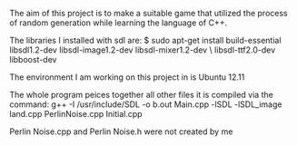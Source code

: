The aim of this project is to make a suitable game that utilized the process of random generation while learning the language of C++.

The libraries I installed with sdl are: 
$ sudo apt-get install build-essential libsdl1.2-dev libsdl-image1.2-dev libsdl-mixer1.2-dev \ 
libsdl-ttf2.0-dev libboost-dev

The environment I am working on this project in is Ubuntu 12.11

The whole program peices together all other files it is compiled via the command:
g++ -I /usr/include/SDL -o b.out Main.cpp -lSDL -lSDL_image land.cpp PerlinNoise.cpp Initial.cpp

Perlin Noise.cpp and Perlin Noise.h were not created by me